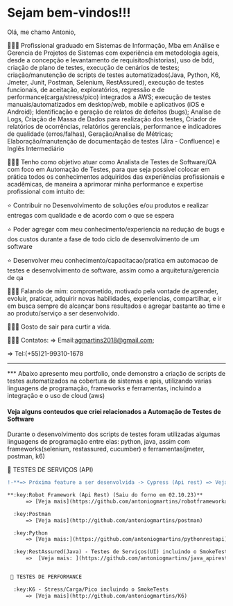 # Sejam bem-vindos!!!
Olá, me chamo Antonio, 

👨🏻‍💻 Profissional graduado em Sistemas de Informação, Mba em Análise e Gerencia de Projetos de Sistemas com experiência em metodologia ageis, desde a concepção e levantamento de requisitos(historias), uso de bdd, criação de plano de testes, execução de cenários de testes; criação/manutenção de scripts de testes automatizados(Java, Python, K6, Jmeter, Junit, Postman, Selenium, RestAssured), execução de testes funcionais, de aceitação, exploratórios, regressão e de performance(carga/stress/pico) integrados a AWS; execução de testes manuais/automatizados em desktop/web, mobile e aplicativos (iOS e Android); Identificação e geração de relatos de defeitos (bugs); Analise de Logs, Criação de Massa de Dados para realização dos testes, Criador de relatórios de ocorrências, relatórios gerenciais, performance e indicadores de qualidade (erros/falhas), Geração/Analise de Métricas; Elaboração/manutenção de documentação de testes (Jira - Confluence) e Inglês Intermediário

👨🏻‍💻 Tenho como objetivo atuar como Analista de Testes de Software/QA com foco em Automação de Testes, para que seja possível colocar em prática todos os conhecimentos adquiridos das experiências profissionais e acadêmicas, de maneira a aprimorar minha performance e expertise profissional com intuito de:

⭐ Contribuir no Desenvolvimento de soluções e/ou produtos e realizar entregas com qualidade e de acordo com o que se espera

⭐ Poder agregar com meu conhecimento/experiencia na redução de bugs e dos custos durante a fase de todo ciclo de desenvolvimento de um software

⭐ Desenvolver meu conhecimento/capacitacao/pratica em automacao de testes e desenvolvimento de software, assim como a arquitetura/gerencia de qa   
          

👨🏻‍💻 Falando de mim: comprometido, motivado pela vontade de aprender, evoluir, praticar, adquirir novas habilidades, experiencias, compartilhar, e ir em busca sempre de alcançar bons resultados e agregar bastante ao time e ao produto/serviço a ser desenvolvido.

👨🏻‍💻 Gosto de sair para curtir a vida.

👨🏻‍💻 Contatos:
=> Email:agmartins2018@gmail.com;

=> Tel:(+55)21-99310-1678

---------------------------------------------------------------------------------------------------------------------------------------
*** Abaixo apresento meu portfolio, onde demonstro a criação de scripts de testes automatizados na cobertura de sistemas e apis, utilizando varias linguagens de programação, frameworks e ferramentas, incluindo a integração e o uso de cloud (aws)

#### Veja alguns conteudos que criei relacionados a Automação de Testes de Software
Durante o desenvolvimento dos scripts de testes foram utilizadas algumas linguagens de programação entre elas: python, java, 
assim com frameworks(selenium, restassured, cucumber) e ferramentas(jmeter, postman, k6)

🚀 TESTES DE SERVIÇOS (API)
```diff
!-**=> Próxima feature a ser desenvolvida -> Cypress (Api rest) => Veja mais: Em andamento**

**:key:Robot Framework (Api Rest) (Saiu do forno em 02.10.23)**
      => [Veja mais](https://github.com/antoniogmartins/robotframeworkapirest)

  :key:Postman 
      => [Veja mais](http://github.com/antoniogmartins/postman)

  :key:Python 
      => [Veja mais:](https://github.com/antoniogmartins/pythonrestapi)

  :key:RestAssured(Java) - Testes de Serviços(UI) incluindo o SmokeTests
      =>  [Veja mais: ](https://github.com/antoniogmartins/java_apirest)


 🚀 TESTES DE PERFORMANCE

  :key:K6 - Stress/Carga/Pico incluindo o SmokeTests
      => [Veja mais](http://github.com/antoniogmartins/K6)


